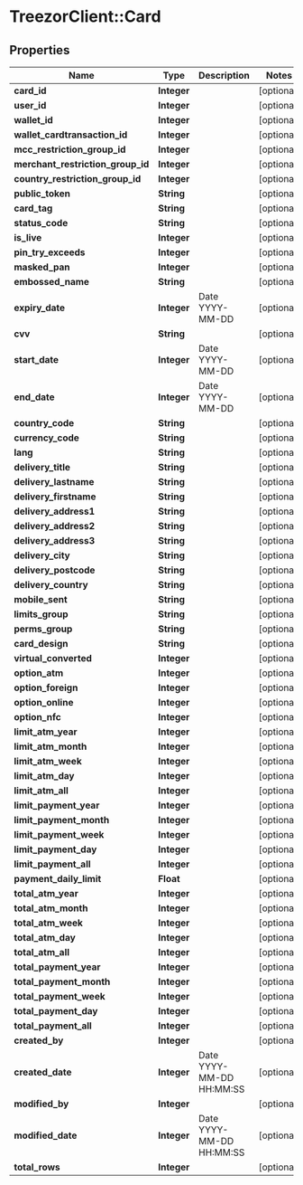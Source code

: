 # TreezorClient::Card

## Properties
Name | Type | Description | Notes
------------ | ------------- | ------------- | -------------
**card_id** | **Integer** |  | [optional] 
**user_id** | **Integer** |  | [optional] 
**wallet_id** | **Integer** |  | [optional] 
**wallet_cardtransaction_id** | **Integer** |  | [optional] 
**mcc_restriction_group_id** | **Integer** |  | [optional] 
**merchant_restriction_group_id** | **Integer** |  | [optional] 
**country_restriction_group_id** | **Integer** |  | [optional] 
**public_token** | **String** |  | [optional] 
**card_tag** | **String** |  | [optional] 
**status_code** | **String** |  | [optional] 
**is_live** | **Integer** |  | [optional] 
**pin_try_exceeds** | **Integer** |  | [optional] 
**masked_pan** | **Integer** |  | [optional] 
**embossed_name** | **String** |  | [optional] 
**expiry_date** | **Integer** | Date YYYY-MM-DD | [optional] 
**cvv** | **String** |  | [optional] 
**start_date** | **Integer** | Date YYYY-MM-DD | [optional] 
**end_date** | **Integer** | Date YYYY-MM-DD | [optional] 
**country_code** | **String** |  | [optional] 
**currency_code** | **String** |  | [optional] 
**lang** | **String** |  | [optional] 
**delivery_title** | **String** |  | [optional] 
**delivery_lastname** | **String** |  | [optional] 
**delivery_firstname** | **String** |  | [optional] 
**delivery_address1** | **String** |  | [optional] 
**delivery_address2** | **String** |  | [optional] 
**delivery_address3** | **String** |  | [optional] 
**delivery_city** | **String** |  | [optional] 
**delivery_postcode** | **String** |  | [optional] 
**delivery_country** | **String** |  | [optional] 
**mobile_sent** | **String** |  | [optional] 
**limits_group** | **String** |  | [optional] 
**perms_group** | **String** |  | [optional] 
**card_design** | **String** |  | [optional] 
**virtual_converted** | **Integer** |  | [optional] 
**option_atm** | **Integer** |  | [optional] 
**option_foreign** | **Integer** |  | [optional] 
**option_online** | **Integer** |  | [optional] 
**option_nfc** | **Integer** |  | [optional] 
**limit_atm_year** | **Integer** |  | [optional] 
**limit_atm_month** | **Integer** |  | [optional] 
**limit_atm_week** | **Integer** |  | [optional] 
**limit_atm_day** | **Integer** |  | [optional] 
**limit_atm_all** | **Integer** |  | [optional] 
**limit_payment_year** | **Integer** |  | [optional] 
**limit_payment_month** | **Integer** |  | [optional] 
**limit_payment_week** | **Integer** |  | [optional] 
**limit_payment_day** | **Integer** |  | [optional] 
**limit_payment_all** | **Integer** |  | [optional] 
**payment_daily_limit** | **Float** |  | [optional] 
**total_atm_year** | **Integer** |  | [optional] 
**total_atm_month** | **Integer** |  | [optional] 
**total_atm_week** | **Integer** |  | [optional] 
**total_atm_day** | **Integer** |  | [optional] 
**total_atm_all** | **Integer** |  | [optional] 
**total_payment_year** | **Integer** |  | [optional] 
**total_payment_month** | **Integer** |  | [optional] 
**total_payment_week** | **Integer** |  | [optional] 
**total_payment_day** | **Integer** |  | [optional] 
**total_payment_all** | **Integer** |  | [optional] 
**created_by** | **Integer** |  | [optional] 
**created_date** | **Integer** | Date YYYY-MM-DD HH:MM:SS | [optional] 
**modified_by** | **Integer** |  | [optional] 
**modified_date** | **Integer** | Date YYYY-MM-DD HH:MM:SS | [optional] 
**total_rows** | **Integer** |  | [optional] 


